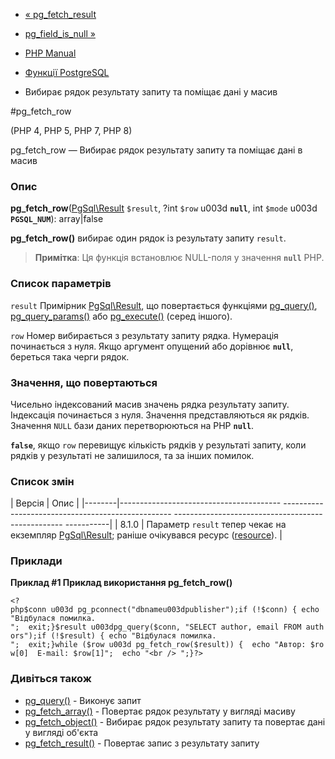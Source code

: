 - [« pg_fetch_result](function.pg-fetch-result.md)
- [pg_field_is_null »](function.pg-field-is-null.md)

- [PHP Manual](index.md)
- [Функції PostgreSQL](ref.pgsql.md)
- Вибирає рядок результату запиту та поміщає дані у масив

#pg_fetch_row

(PHP 4, PHP 5, PHP 7, PHP 8)

pg_fetch_row — Вибирає рядок результату запиту та поміщає дані в
масив

### Опис

**pg_fetch_row**([PgSql\Result](class.pgsql-result.md) `$result`, ?int
`$row` u003d **`null`**, int `$mode` u003d **`PGSQL_NUM`**): array\|false

**pg_fetch_row()** вибирає один рядок із результату запиту `result`.

> **Примітка**: Ця функція встановлює NULL-поля у значення
> **`null`** PHP.

### Список параметрів

`result`
Примірник [PgSql\Result](class.pgsql-result.md), що повертається
функціями [pg_query()](function.pg-query.md),
[pg_query_params()](function.pg-query-params.md) або
[pg_execute()](function.pg-execute.md) (серед іншого).

`row`
Номер вибирається з результату запиту рядка. Нумерація починається з
нуля. Якщо аргумент опущений або дорівнює **`null`**, береться така
черги рядок.

### Значення, що повертаються

Чисельно індексований масив значень рядка результату запиту.
Індексація починається з нуля. Значення представляються як рядків.
Значення `NULL` бази даних перетворюються на PHP **`null`**.

**`false`**, якщо `row` перевищує кількість рядків у результаті запиту,
коли рядків у результаті не залишилося, та за інших помилок.

### Список змін

| Версія | Опис |
|--------|---------------------------------------- -------------------------------------------------- -------------------------------------------------- -----------|
| 8.1.0 | Параметр `result` тепер чекає на екземпляр [PgSql\Result](class.pgsql-result.md); раніше очікувався ресурс ([resource](language.types.resource.md)). |

### Приклади

**Приклад #1 Приклад використання **pg_fetch_row()****

` <?php$conn u003d pg_pconnect("dbnameu003dpublisher");if (!$conn) { echo "Відбулася помилка.
";  exit;}$result u003dpg_query($conn, "SELECT author, email FROM authors");if (!$result) { echo "Відбулася помилка.
";  exit;}while ($row u003d pg_fetch_row($result)) {  echo "Автор: $row[0]  E-mail: $row[1]";  echo "<br />
";}?> `

### Дивіться також

- [pg_query()](function.pg-query.md) - Виконує запит
- [pg_fetch_array()](function.pg-fetch-array.md) - Повертає рядок
результату у вигляді масиву
- [pg_fetch_object()](function.pg-fetch-object.md) - Вибирає рядок
результату запиту та повертає дані у вигляді об'єкта
- [pg_fetch_result()](function.pg-fetch-result.md) - Повертає
запис з результату запиту
